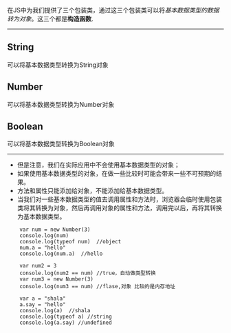 在JS中为我们提供了三个包装类，通过这三个包装类可以将*基本数据类型的数据转为对象*。这三个都是**构造函数**.

---
## String
可以将基本数据类型转换为String对象
## Number
可以将基本数据类型转换为Number对象
## Boolean
可以将基本数据类型转换为Boolean对象

---
- 但是注意，我们在实际应用中不会使用基本数据类型的对象；
- 如果使用基本数据类型的对象，在做一些比较时可能会带来一些不可预期的结果。
- 方法和属性只能添加给对象，不能添加给基本数据类型。
- 当我们对一些基本数据类型的值去调用属性和方法时，浏览器会临时使用包装类将其转换为对象，然后再调用对象的属性和方法，调用完以后，再将其转换为基本数据类型。

```
	var num = new Number(3)
	console.log(num) 
	console.log(typeof num)  //object
	num.a = "hello"
	console.log(num.a)  //hello
	
	var num2 = 3
	console.log(num2 == num) //true，自动做类型转换
	var num3 = new Number(3)
	console.log(num3 == num) //flase,对象 比较的是内存地址

	var a = "shala"
	a.say = "hello"
	console.log(a)  //shala
	console.log(typeof a) //string
	console.log(a.say) //undefined

```
